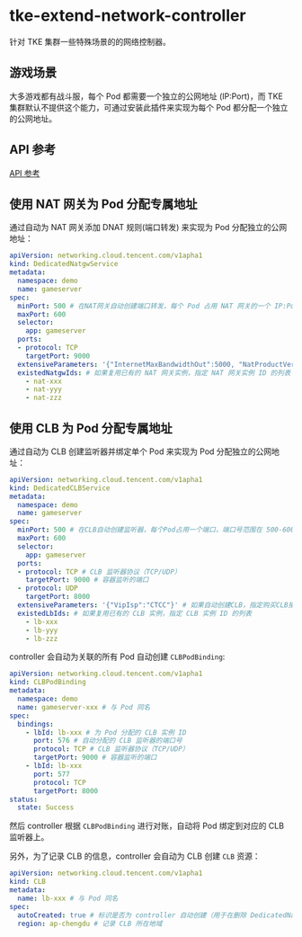 # tke-extend-network-controller

针对 TKE 集群一些特殊场景的的网络控制器。

## 游戏场景

大多游戏都有战斗服，每个 Pod 都需要一个独立的公网地址 (IP:Port)，而 TKE 集群默认不提供这个能力，可通过安装此插件来实现为每个 Pod 都分配一个独立的公网地址。

## API 参考

[API 参考](docs/api.md)
## 使用 NAT 网关为 Pod 分配专属地址

通过自动为 NAT 网关添加 DNAT 规则(端口转发) 来实现为 Pod 分配独立的公网地址：

```yaml
apiVersion: networking.cloud.tencent.com/v1apha1
kind: DedicatedNatgwService
metadata:
  namespace: demo
  name: gameserver
spec:
  minPort: 500 # 在NAT网关自动创建端口转发，每个 Pod 占用 NAT 网关的一个 IP:Port，端口号范围在 500-600
  maxPort: 600
  selector:
    app: gameserver
  ports:
  - protocol: TCP
    targetPort: 9000
  extensiveParameters: '{"InternetMaxBandwidthOut":5000, "NatProductVersion":2}' # 如果自动创建NAT，指定购买NAT接口的参数: https://cloud.tencent.com/document/api/215/36721
  existedNatgwIds: # 如果复用已有的 NAT 网关实例，指定 NAT 网关实例 ID 的列表
    - nat-xxx
    - nat-yyy
    - nat-zzz
```

## 使用 CLB 为 Pod 分配专属地址

通过自动为 CLB 创建监听器并绑定单个 Pod 来实现为 Pod 分配独立的公网地址：

```yaml
apiVersion: networking.cloud.tencent.com/v1apha1
kind: DedicatedCLBService
metadata:
  namespace: demo
  name: gameserver
spec:
  minPort: 500 # 在CLB自动创建监听器，每个Pod占用一个端口，端口号范围在 500-600
  maxPort: 600
  selector:
    app: gameserver
  ports:
  - protocol: TCP # CLB 监听器协议（TCP/UDP）
    targetPort: 9000 # 容器监听的端口
  - protocol: UDP
    targetPort: 8000
  extensiveParameters: '{"VipIsp":"CTCC"}' # 如果自动创建CLB，指定购买CLB接口的参数: https://cloud.tencent.com/document/product/214/30692
  existedLbIds: # 如果复用已有的 CLB 实例，指定 CLB 实例 ID 的列表
    - lb-xxx
    - lb-yyy
    - lb-zzz
```

controller 会自动为关联的所有 Pod 自动创建 `CLBPodBinding`:

```yaml
apiVersion: networking.cloud.tencent.com/v1apha1
kind: CLBPodBinding
metadata:
  namespace: demo
  name: gameserver-xxx # 与 Pod 同名
spec:
  bindings:
    - lbId: lb-xxx # 为 Pod 分配的 CLB 实例 ID
      port: 576 # 自动分配的 CLB 监听器的端口号
      protocol: TCP # CLB 监听器协议（TCP/UDP）
      targetPort: 9000 # 容器监听的端口
    - lbId: lb-xxx
      port: 577
      protocol: TCP
      targetPort: 8000
status:
  state: Success
```

然后 controller 根据 `CLBPodBinding` 进行对账，自动将 Pod 绑定到对应的 CLB 监听器上。

另外，为了记录 CLB 的信息，controller 会自动为 CLB 创建 `CLB` 资源：

```yaml
apiVersion: networking.cloud.tencent.com/v1apha1
kind: CLB
metadata:
  name: lb-xxx # 与 Pod 同名
spec:
  autoCreated: true # 标识是否为 controller 自动创建（用于在删除 DedicatedNatgwService 时决定是否自动清理CLB）
  region: ap-chengdu # 记录 CLB 所在地域
```
